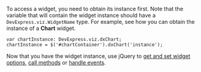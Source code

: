 To access a widget, you need to obtain its instance first. Note that the variable that will contain the widget instance should have a `DevExpress.viz.WidgetName` type. For example, see how you can obtain the instance of a **Chart** widget.

    var chartInstance: DevExpress.viz.dxChart;
    chartInstance = $('#chartContainer').dxChart('instance');

Now that you have the widget instance, use jQuery to [get and set widget options](/concepts/20%20Data%20Visualization/05%20Basics/10%20Widget%20Basics%20-%20jQuery/05%20Get%20and%20Set%20Options.md '/Documentation/Guide/Data_Visualization/Basics/Widget_Basics_-_jQuery/#Get_and_Set_Options'), [call methods](/concepts/20%20Data%20Visualization/05%20Basics/10%20Widget%20Basics%20-%20jQuery/10%20Call%20Methods.md '/Documentation/Guide/Data_Visualization/Basics/Widget_Basics_-_jQuery/#Call_Methods') or [handle events](/concepts/20%20Data%20Visualization/05%20Basics/10%20Widget%20Basics%20-%20jQuery/15%20Handle%20Events.md '/Documentation/Guide/Data_Visualization/Basics/Widget_Basics_-_jQuery/#Handle_Events').